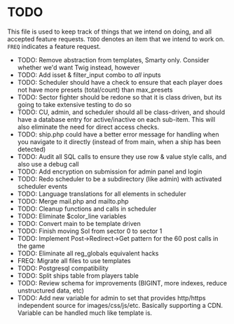 # TODO
This file is used to keep track of things that we intend on doing, and all accepted feature requests. `TODO` denotes an item that we intend to work on. `FREQ` indicates a feature request.

- TODO: Remove abstraction from templates, Smarty only. Consider whether we'd want Twig instead, however
- TODO: Add isset & filter_input combo to *all* inputs
- TODO: Scheduler should have a check to ensure that each player does not have more presets (total/count) than max_presets
- TODO: Sector fighter should be redone so that it is class driven, but its going to take extensive testing to do so
- TODO: CU, admin, and scheduler should all be class-driven, and should have a database entry for active/inactive on each sub-item. This will also eliminate the need for direct access checks.
- TODO: ship.php could have a better error message for handling when you navigate to it directly (instead of from main, when a ship has been detected)
- TODO: Audit all SQL calls to ensure they use row & value style calls, and also use a debug call
- TODO: Add encryption on submission for admin panel and login
- TODO: Redo scheduler to be a subdirectory (like admin) with activated scheduler events
- TODO: Language translations for all elements in scheduler
- TODO: Merge mail.php and mailto.php
- TODO: Cleanup functions and calls in scheduler
- TODO: Eliminate $color_line variables
- TODO: Convert main to be template driven
- TODO: Finish moving Sol from sector 0 to sector 1
- TODO: Implement Post->Redirect->Get pattern for the 60 post calls in the game
- TODO: Eliminate all reg_globals equivalent hacks
- FREQ: Migrate all files to use templates
- TODO: Postgresql compatibility
- TODO: Split ships table from players table
- TODO: Review schema for improvements (BIGINT, more indexes, reduce unstructured data, etc)
- TODO: Add new variable for admin to set that provides http/https independent source for images/css/js/etc. Basically supporting a CDN. Variable can be handled much like template is.
